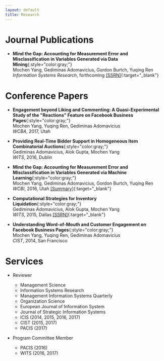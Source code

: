 ```yaml
---
layout: default
title: Research
---
```


# Journal Publications

* __Mind the Gap: Accounting for Measurement Error and Misclassification in Variables Generated via Data Mining__{:style="color:gray;"}  
  Mochen Yang, Gediminas Adomavicius, Gordon Burtch, Yuqing Ren  
  _Information Systems Research_, forthcoming [[SSRN]](https://ssrn.com/abstract=2960258){:target="_blank"}


# Conference Papers

* __Engagement beyond Liking and Commenting: A Quasi-Experimental Study of the "Reactions" Feature on Facebook Business Pages__{:style="color:gray;"}  
  Mochen Yang, Yuqing Ren, Gediminas Adomavicius  
  _WCBA_, 2017, Utah

* __Providing Real-Time Bidder Support in Homogeneous Item Combinatorial Auctions__{:style="color:gray;"}  
  Gediminas Adomavicius, Alok Gupta, Mochen Yang  
  _WITS_, 2016, Dublin

* __Mind the Gap: Accounting for Measurement Error and Misclassification in Variables Generated via Machine Learning__{:style="color:gray;"}  
  Mochen Yang, Gediminas Adomavicius, Gordon Burtch, Yuqing Ren  
  _WCBI_, 2016, Utah [[Summary]](http://gkmc.utah.edu/winter2016/abstracts){:target="_blank"}

* __Computational Strategies for Inventory Liquidation__{:style="color:gray;"}  
  Gediminas Adomavicius, Alok Gupta, Mochen Yang  
  _WITS_, 2015, Dallas [[SSRN]](https://ssrn.com/abstract=2883863){:target="_blank"}

* __Understanding Word-of-Mouth and Customer Engagement on Facebook Business Pages__{:style="color:gray;"}  
  Mochen Yang, Yuqing Ren, Gediminas Adomavicius  
  _CIST_, 2014, San Francisco


# Services

* Reviewer
  * Management Science
  * Information Systems Research
  * Management Information Systems Quarterly
  * Organization Science
  * European Journal of Information System
  * Journal of Strategic Information Systems
  * ICIS (2014, 2015, 2016, 2017)
  * CIST (2015, 2017)
  * PACIS (2017)

* Program Committee Member
  * PACIS (2016)
  * WITS (2016, 2017)